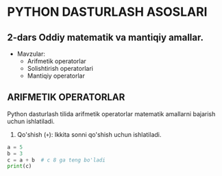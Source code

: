 # PYTHON DASTURLASH ASOSLARI

## 2-dars Oddiy matematik va mantiqiy amallar.

- Mavzular:
    - Arifmetik operatorlar
    - Solishtirish operatorlari
    - Mantiqiy operatorlar

## ARIFMETIK OPERATORLAR

Python dasturlash tilida arifmetik operatorlar matematik amallarni bajarish uchun ishlatiladi.

1. Qo'shish (`+`): Ikkita sonni qo'shish uchun ishlatiladi.

```python
a = 5
b = 3
c = a + b  # c 8 ga teng bo'ladi
print(c)
```